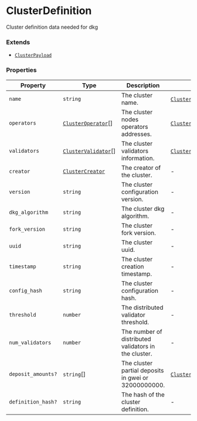 # ClusterDefinition

Cluster definition data needed for dkg

### Extends

* [`ClusterPayload`](clusterpayload.md)

### Properties

| Property           | Type                                         | Description                                          | Overrides                                               | Inherited from                                          |
| ------------------ | -------------------------------------------- | ---------------------------------------------------- | ------------------------------------------------------- | ------------------------------------------------------- |
| `name`             | `string`                                     | The cluster name.                                    | [`ClusterPayload`](clusterpayload.md).`name`            | [`ClusterPayload`](clusterpayload.md).`name`            |
| `operators`        | [`ClusterOperator`](clusteroperator.md)\[]   | The cluster nodes operators addresses.               | [`ClusterPayload`](clusterpayload.md).`operators`       | [`ClusterPayload`](clusterpayload.md).`operators`       |
| `validators`       | [`ClusterValidator`](clustervalidator.md)\[] | The cluster validators information.                  | [`ClusterPayload`](clusterpayload.md).`validators`      | [`ClusterPayload`](clusterpayload.md).`validators`      |
| `creator`          | [`ClusterCreator`](clustercreator.md)        | The creator of the cluster.                          | -                                                       | -                                                       |
| `version`          | `string`                                     | The cluster configuration version.                   | -                                                       | -                                                       |
| `dkg_algorithm`    | `string`                                     | The cluster dkg algorithm.                           | -                                                       | -                                                       |
| `fork_version`     | `string`                                     | The cluster fork version.                            | -                                                       | -                                                       |
| `uuid`             | `string`                                     | The cluster uuid.                                    | -                                                       | -                                                       |
| `timestamp`        | `string`                                     | The cluster creation timestamp.                      | -                                                       | -                                                       |
| `config_hash`      | `string`                                     | The cluster configuration hash.                      | -                                                       | -                                                       |
| `threshold`        | `number`                                     | The distributed validator threshold.                 | -                                                       | -                                                       |
| `num_validators`   | `number`                                     | The number of distributed validators in the cluster. | -                                                       | -                                                       |
| `deposit_amounts?` | `string`\[]                                  | The cluster partial deposits in gwei or 32000000000. | [`ClusterPayload`](clusterpayload.md).`deposit_amounts` | [`ClusterPayload`](clusterpayload.md).`deposit_amounts` |
| `definition_hash?` | `string`                                     | The hash of the cluster definition.                  | -                                                       | -                                                       |
